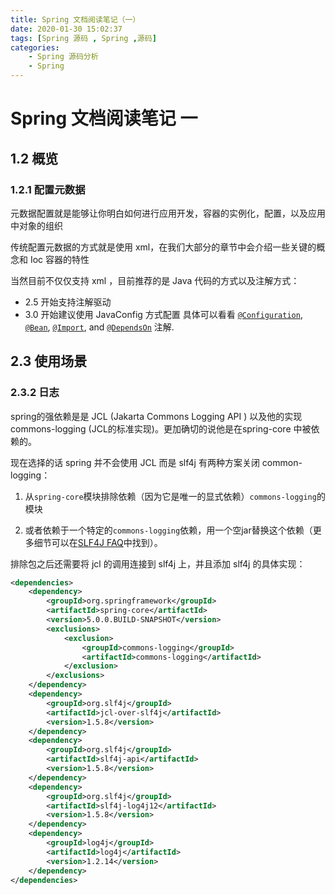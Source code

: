 ```yaml
---
title: Spring 文档阅读笔记（一）
date: 2020-01-30 15:02:37
tags: [Spring 源码 , Spring ,源码]
categories:
	- Spring 源码分析
	- Spring
---
```


# Spring 文档阅读笔记 一





## 1.2 概览

### 1.2.1 配置元数据

元数据配置就是能够让你明白如何进行应用开发，容器的实例化，配置，以及应用中对象的组织

传统配置元数据的方式就是使用 xml，在我们大部分的章节中会介绍一些关键的概念和 Ioc 容器的特性

当然目前不仅仅支持 xml ，目前推荐的是 Java 代码的方式以及注解方式：

- 2.5 开始支持注解驱动
- 3.0 开始建议使用 JavaConfig 方式配置 具体可以看看  [`@Configuration`](https://docs.spring.io/spring-framework/docs/current/javadoc-api/org/springframework/context/annotation/Configuration.html), [`@Bean`](https://docs.spring.io/spring-framework/docs/current/javadoc-api/org/springframework/context/annotation/Bean.html), [`@Import`](https://docs.spring.io/spring-framework/docs/current/javadoc-api/org/springframework/context/annotation/Import.html), and [`@DependsOn`](https://docs.spring.io/spring-framework/docs/current/javadoc-api/org/springframework/context/annotation/DependsOn.html) 注解.



## 2.3 使用场景

### 2.3.2 日志

spring的强依赖是是 JCL (Jakarta Commons Logging API ) 以及他的实现 commons-logging (JCL的标准实现)。更加确切的说他是在spring-core 中被依赖的。

现在选择的话 spring 并不会使用 JCL 而是  slf4j 有两种方案关闭 common-logging：

1. 从`spring-core`模块排除依赖（因为它是唯一的显式依赖）`commons-logging`的模块

2. 或者依赖于一个特定的`commons-logging`依赖，用一个空jar替换这个依赖（更多细节可以在[SLF4J FAQ](https://link.jianshu.com/?t=http://slf4j.org/faq.html#excludingJCL)中找到）。

排除包之后还需要将 jcl 的调用连接到 slf4j 上，并且添加 slf4j 的具体实现：

```xml
<dependencies>
    <dependency>
        <groupId>org.springframework</groupId>
        <artifactId>spring-core</artifactId>
        <version>5.0.0.BUILD-SNAPSHOT</version>
        <exclusions>
            <exclusion>
                <groupId>commons-logging</groupId>
                <artifactId>commons-logging</artifactId>
            </exclusion>
        </exclusions>
    </dependency>
    <dependency>
        <groupId>org.slf4j</groupId>
        <artifactId>jcl-over-slf4j</artifactId>
        <version>1.5.8</version>
    </dependency>
    <dependency>
        <groupId>org.slf4j</groupId>
        <artifactId>slf4j-api</artifactId>
        <version>1.5.8</version>
    </dependency>
    <dependency>
        <groupId>org.slf4j</groupId>
        <artifactId>slf4j-log4j12</artifactId>
        <version>1.5.8</version>
    </dependency>
    <dependency>
        <groupId>log4j</groupId>
        <artifactId>log4j</artifactId>
        <version>1.2.14</version>
    </dependency>
</dependencies>
```